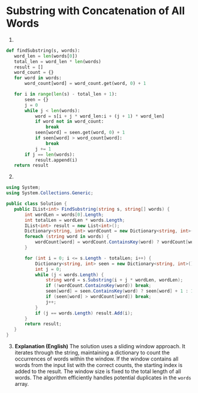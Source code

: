 # Substring with Concatenation of All Words

1.
 ```python
def findSubstring(s, words):
    word_len = len(words[0])
    total_len = word_len * len(words)
    result = []
    word_count = {}
    for word in words:
        word_count[word] = word_count.get(word, 0) + 1

    for i in range(len(s) - total_len + 1):
        seen = {}
        j = 0
        while j < len(words):
            word = s[i + j * word_len:i + (j + 1) * word_len]
            if word not in word_count:
                break
            seen[word] = seen.get(word, 0) + 1
            if seen[word] > word_count[word]:
                break
            j += 1
        if j == len(words):
            result.append(i)
    return result

```
2.
 ```csharp
using System;
using System.Collections.Generic;

public class Solution {
    public IList<int> FindSubstring(string s, string[] words) {
        int wordLen = words[0].Length;
        int totalLen = wordLen * words.Length;
        IList<int> result = new List<int>();
        Dictionary<string, int> wordCount = new Dictionary<string, int>();
        foreach (string word in words) {
            wordCount[word] = wordCount.ContainsKey(word) ? wordCount[word] + 1 : 1;
        }

        for (int i = 0; i <= s.Length - totalLen; i++) {
            Dictionary<string, int> seen = new Dictionary<string, int>();
            int j = 0;
            while (j < words.Length) {
                string word = s.Substring(i + j * wordLen, wordLen);
                if (!wordCount.ContainsKey(word)) break;
                seen[word] = seen.ContainsKey(word) ? seen[word] + 1 : 1;
                if (seen[word] > wordCount[word]) break;
                j++;
            }
            if (j == words.Length) result.Add(i);
        }
        return result;
    }
}
```
3. **Explanation (English)** The solution uses a sliding window approach.  It iterates through the string, maintaining a dictionary to count the occurrences of words within the window. If the window contains all words from the input list with the correct counts, the starting index is added to the result. The window size is fixed to the total length of all words.  The algorithm efficiently handles potential duplicates in the `words` array.
	